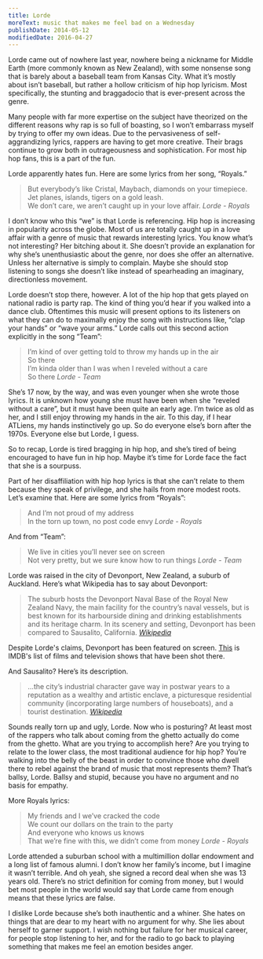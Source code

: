 ```yaml
---
title: Lorde
moreText: music that makes me feel bad on a Wednesday
publishDate: 2014-05-12
modifiedDate: 2016-04-27
---
```

Lorde came out of nowhere last year, nowhere being a nickname for Middle Earth (more commonly known as New Zealand), with some nonsense song that is barely about a baseball team from Kansas City. What it’s mostly about isn’t baseball, but rather a hollow criticism of hip hop lyricism. Most specifically, the stunting and braggadocio that is ever-present across the genre.

Many people with far more expertise on the subject have theorized on the different reasons why rap is so full of boasting, so I won’t embarrass myself by trying to offer my own ideas. Due to the pervasiveness of self-aggrandizing lyrics, rappers are having to get more creative. Their brags continue to grow both in outrageousness and sophistication. For most hip hop fans, this is a part of the fun.

Lorde apparently hates fun. Here are some lyrics from her song, “Royals.”

>But everybody’s like Cristal, Maybach, diamonds on your timepiece.  
Jet planes, islands, tigers on a gold leash.  
We don’t care, we aren’t caught up in your love affair.
<cite>Lorde - Royals</cite>

I don’t know who this “we” is that Lorde is referencing. Hip hop is increasing in popularity across the globe. Most of us are totally caught up in a love affair with a genre of music that rewards interesting lyrics. You know what’s not interesting? Her bitching about it. She doesn’t provide an explanation for why she’s unenthusiastic about the genre, nor does she offer an alternative. Unless her alternative is simply to complain. Maybe she should stop listening to songs she doesn’t like instead of spearheading an imaginary, directionless movement.

Lorde doesn’t stop there, however. A lot of the hip hop that gets played on national radio is party rap. The kind of thing you’d hear if you walked into a dance club. Oftentimes this music will present options to its listeners on what they can do to maximally enjoy the song with instructions like, “clap your hands” or “wave your arms.” Lorde calls out this second action explicitly in the song “Team”:

>I’m kind of over getting told to throw my hands up in the air  
So there  
I’m kinda older than I was when I reveled without a care  
So there
<cite>Lorde - Team</cite>

She’s 17 now, by the way, and was even younger when she wrote those lyrics. It is unknown how young she must have been when she “reveled without a care”, but it must have been quite an early age. I’m twice as old as her, and I still enjoy throwing my hands in the air. To this day, if I hear ATLiens, my hands instinctively go up. So do everyone else’s born after the 1970s. Everyone else but Lorde, I guess.

So to recap, Lorde is tired bragging in hip hop, and she’s tired of being encouraged to have fun in hip hop. Maybe it’s time for Lorde face the fact that she is a sourpuss.

Part of her disaffiliation with hip hop lyrics is that she can’t relate to them because they speak of privilege, and she hails from more modest roots. Let’s examine that. Here are some lyrics from “Royals”:

>And I’m not proud of my address  
In the torn up town, no post code envy
<cite>Lorde - Royals</cite>

And from “Team”:

>We live in cities you’ll never see on screen  
Not very pretty, but we sure know how to run things
<cite>Lorde - Team</cite>

Lorde was raised in the city of Devonport, New Zealand, a suburb of Auckland. Here’s what Wikipedia has to say about Devonport:

>The suburb hosts the Devonport Naval Base of the Royal New Zealand Navy, the main facility for the country’s naval vessels, but is best known for its harbourside dining and drinking establishments and its heritage charm. In its scenery and setting, Devonport has been compared to Sausalito, California.
<cite>[Wikipedia][devonport wikipedia]</cite>

Despite Lorde's claims, Devonport has been featured on screen. [This][devonport imdb] is IMDB's list of films and television shows that have been shot there.

And Sausalito? Here’s its description.

>…the city’s industrial character gave way in postwar years to a reputation as a wealthy and artistic enclave, a picturesque residential community (incorporating large numbers of houseboats), and a tourist destination.
<cite>[Wikipedia][devonport wikipedia]</cite>

Sounds really torn up and ugly, Lorde. Now who is posturing? At least most of the rappers who talk about coming from the ghetto actually do come from the ghetto. What are you trying to accomplish here? Are you trying to relate to the lower class, the most traditional audience for hip hop? You’re walking into the belly of the beast in order to convince those who dwell there to rebel against the brand of music that most represents them? That’s ballsy, Lorde. Ballsy and stupid, because you have no argument and no basis for empathy.

More Royals lyrics:

>My friends and I we’ve cracked the code  
We count our dollars on the train to the party  
And everyone who knows us knows  
That we’re fine with this, we didn’t come from money
<cite>Lorde - Royals</cite>

Lorde attended a suburban school with a multimillion dollar endowment and a long list of famous alumni. I don’t know her family’s income, but I imagine it wasn’t terrible. And oh yeah, she signed a record deal when she was 13 years old. There’s no strict definition for coming from money, but I would bet most people in the world would say that Lorde came from enough means that these lyrics are false.

I dislike Lorde because she’s both inauthentic and a whiner. She hates on things that are dear to my heart with no argument for why. She lies about herself to garner support. I wish nothing but failure for her musical career, for people stop listening to her, and for the radio to go back to playing something that makes me feel an emotion besides anger.

[devonport wikipedia]: https://en.wikipedia.org/wiki/Devonport,_New_Zealand
[devonport imdb]: http://www.imdb.com/search/title?locations=Devonport,%20Auckland,%20New%20Zealand&ref_=ttloc_loc_1